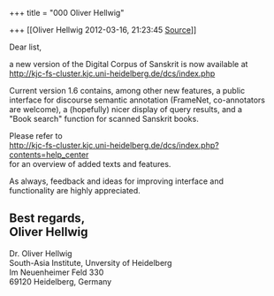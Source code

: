 +++
title = "000 Oliver Hellwig"

+++
[[Oliver Hellwig	2012-03-16, 21:23:45 [Source](https://groups.google.com/g/samskrita/c/drfnT2W20Tw)]]



Dear list,  
  
a new version of the Digital Corpus of Sanskrit is now available at  
<http://kjc-fs-cluster.kjc.uni-heidelberg.de/dcs/index.php>  
  
Current version 1.6 contains, among other new features, a public  
interface for discourse semantic annotation (FrameNet, co-annotators  
are welcome), a (hopefully) nicer display of query results, and a  
"Book search" function for scanned Sanskrit books.  
  
Please refer to  
<http://kjc-fs-cluster.kjc.uni-heidelberg.de/dcs/index.php?contents=help_center>  
for an overview of added texts and features.  
  
As always, feedback and ideas for improving interface and  
functionality are highly appreciated.  
  
  
Best regards,  
Oliver Hellwig  
----  
Dr. Oliver Hellwig  
South-Asia Institute, Unversity of Heidelberg  
Im Neuenheimer Feld 330  
69120 Heidelberg, Germany

